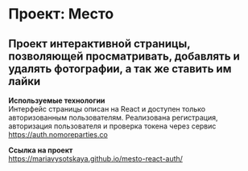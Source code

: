 # Проект: Место
## Проект интерактивной страницы, позволяющей просматривать, добавлять и удалять фотографии, а так же ставить им лайки
**Используемые технологии**  
Интерфейс страницы описан на React и доступен только авторизованным пользователям. Реализована регистрация, авторизация пользователя и проверка токена через сервис https://auth.nomoreparties.co      
  
**Ссылка на проект**  
https://mariavysotskaya.github.io/mesto-react-auth/